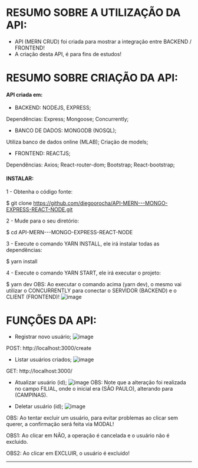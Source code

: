 # RESUMO SOBRE A UTILIZAÇÃO DA API:
- API (MERN CRUD) foi criada  para mostrar a integração entre BACKEND / FRONTEND!
- A criação desta API, é para fins de estudos!

# RESUMO SOBRE CRIAÇÃO DA API:
#### API criada em:
- BACKEND: NODEJS, EXPRESS;

Dependências:
Express;
Mongoose;
Concurrently;

- BANCO DE DADOS: MONGODB (NOSQL);

Utiliza banco de dados online (MLAB);
Criação de models;

- FRONTEND: REACTJS;

Dependências:
Axios;
React-router-dom;
Bootstrap;
React-bootstrap;

#### INSTALAR:

1 - Obtenha o código fonte:

$ git clone https://github.com/diegoorocha/API-MERN---MONGO-EXPRESS-REACT-NODE.git

2 - Mude para o seu diretório:

$ cd API-MERN---MONGO-EXPRESS-REACT-NODE

3 - Execute o comando YARN INSTALL, ele irá instalar todas as dependências:

$ yarn install

4 - Execute o comando YARN START, ele irá executar o projeto:

$ yarn dev 
OBS: Ao executar o comando acima (yarn dev), o mesmo vai utilizar o CONCURRENTLY para conectar o SERVIDOR (BACKEND) e o CLIENT (FRONTEND)!
![image](https://user-images.githubusercontent.com/46031435/53960026-e7025180-40c3-11e9-91a5-a04aeabd5cf0.png)



# FUNÇÕES DA API:
- Registrar novo usuário;
![image](https://user-images.githubusercontent.com/46031435/53960684-ac99b400-40c5-11e9-9d7c-77fabc833038.png)

POST: http://localhost:3000/create

- Listar usuários criados;
![image](https://user-images.githubusercontent.com/46031435/53960982-55e0aa00-40c6-11e9-9e8d-ee3fac7d6a39.png)

GET: http://localhost:3000/

- Atualizar usuário (id);
![image](https://user-images.githubusercontent.com/46031435/53961128-a6580780-40c6-11e9-9c52-a20d2e0d4dd1.png)
OBS: Note que a alteração foi realizada no campo FILIAL, onde o inicial era (SÃO PAULO), alterando para (CAMPINAS).

- Deletar usuário (id);
![image](https://user-images.githubusercontent.com/46031435/53961680-f4b9d600-40c7-11e9-9c59-63db1ceb4e14.png)

OBS: Ao tentar excluir um usuário, para evitar problemas ao clicar sem querer, a confirmação será feita via MODAL!

OBS1: Ao clicar em NÃO, a operação é cancelada e o usuário não é excluido.

OBS2: Ao clicar em EXCLUIR, o usuário é excluido!

------------

